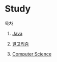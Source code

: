 # Study
목차

1.  [Java](https://github.com/sssssseungmi/Study/blob/master/면접준비/Java.md)

2.  [알고리즘](https://github.com/sssssseungmi/Study/blob/master/면접준비/알고리즘.md)

3.  [Computer Science](https://github.com/sssssseungmi/Study/blob/master/면접준비/ComputerScience.md)

   